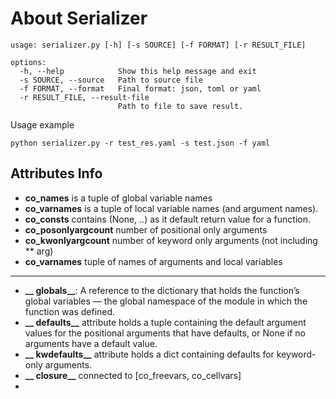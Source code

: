 # About Serializer
```
usage: serializer.py [-h] [-s SOURCE] [-f FORMAT] [-r RESULT_FILE]

options:
  -h, --help            Show this help message and exit
  -s SOURCE, --source   Path to source file
  -f FORMAT, --format   Final format: json, toml or yaml
  -r RESULT_FILE, --result-file
                        Path to file to save result.
```

Usage example
```
python serializer.py -r test_res.yaml -s test.json -f yaml
```

## Attributes Info
- **co_names** is a tuple of global variable names
- **co_varnames** is a tuple of local variable names (and argument names).
- **co_consts** contains (None, ..) as it default return value for a function. 
- **co_posonlyargcount** number of positional only arguments
- **co_kwonlyargcount** number of keyword only arguments (not including ** arg)
- **co_varnames** tuple of names of arguments and local variables
_________________________________________________________
- **__ globals__**: A reference to the dictionary that holds the function’s global variables — the global namespace of the module in which the function was defined.
- **__ defaults__** attribute holds a tuple containing the default argument values for the positional arguments that have defaults, or None if no arguments have a default value.
- **__ kwdefaults__** attribute holds a dict containing defaults for keyword-only arguments.
- **__ closure__** connected to [co_freevars, co_cellvars]
- 